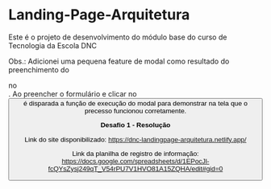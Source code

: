 # Landing-Page-Arquitetura
Este é o projeto de desenvolvimento do módulo base do curso de Tecnologia da Escola DNC

Obs.: Adicionei uma pequena feature de modal como resultado do preenchimento do <form> no <footer>.
      Ao preencher o formulário e clicar no <button value="Fale Conosco"> é disparada a função de execução do modal
      para demonstrar na tela que o precesso funcionou corretamente.

<strong>Desafio 1 - Resolução</strong>

Link do site disponibilizado: https://dnc-landingpage-arquitetura.netlify.app/

Link da planilha de registro de informação: https://docs.google.com/spreadsheets/d/1EPocJl-fcQYsZysj249qT_V54rPU7V1HVO81A15ZQHA/edit#gid=0
